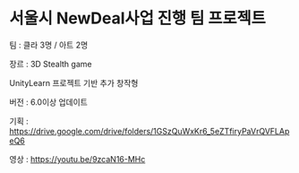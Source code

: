 # 서울시 NewDeal사업 진행 팀 프로젝트

팀 : 클라 3명 / 아트 2명

장르 : 3D Stealth game

UnityLearn 프로젝트 기반 추가 창작형

버전 : 6.0이상 업데이트

기획 : https://drive.google.com/drive/folders/1GSzQuWxKr6_5eZTfiryPaVrQVFLApeQ6

영상 : https://youtu.be/9zcaN16-MHc
